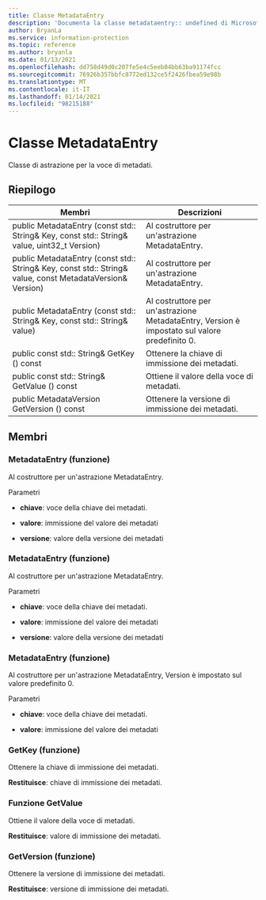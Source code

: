 ```yaml
---
title: Classe MetadataEntry
description: 'Documenta la classe metadataentry:: undefined di Microsoft Information Protection (MIP) SDK.'
author: BryanLa
ms.service: information-protection
ms.topic: reference
ms.author: bryanla
ms.date: 01/13/2021
ms.openlocfilehash: dd758d49d0c207fe5e4c5eeb04bb63ba91174fcc
ms.sourcegitcommit: 76926b357bbfc8772ed132ce5f2426fbea59e98b
ms.translationtype: MT
ms.contentlocale: it-IT
ms.lasthandoff: 01/14/2021
ms.locfileid: "98215188"
---
```

# <a name="class-metadataentry"></a>Classe MetadataEntry 
Classe di astrazione per la voce di metadati.
  
## <a name="summary"></a>Riepilogo
 Membri                        | Descrizioni                                
--------------------------------|---------------------------------------------
public MetadataEntry (const std:: String& Key, const std:: String& value, uint32_t Version)  |  Al costruttore per un'astrazione MetadataEntry.
public MetadataEntry (const std:: String& Key, const std:: String& value, const MetadataVersion& Version)  |  Al costruttore per un'astrazione MetadataEntry.
public MetadataEntry (const std:: String& Key, const std:: String& value)  |  Al costruttore per un'astrazione MetadataEntry, Version è impostato sul valore predefinito 0.
public const std:: String& GetKey () const  |  Ottenere la chiave di immissione dei metadati.
public const std:: String& GetValue () const  |  Ottiene il valore della voce di metadati.
public MetadataVersion GetVersion () const  |  Ottenere la versione di immissione dei metadati.
  
## <a name="members"></a>Membri
  
### <a name="metadataentry-function"></a>MetadataEntry (funzione)
Al costruttore per un'astrazione MetadataEntry.

Parametri  
* **chiave**: voce della chiave dei metadati. 


* **valore**: immissione del valore dei metadati 


* **versione**: valore della versione dei metadati


  
### <a name="metadataentry-function"></a>MetadataEntry (funzione)
Al costruttore per un'astrazione MetadataEntry.

Parametri  
* **chiave**: voce della chiave dei metadati. 


* **valore**: immissione del valore dei metadati 


* **versione**: valore della versione dei metadati


  
### <a name="metadataentry-function"></a>MetadataEntry (funzione)
Al costruttore per un'astrazione MetadataEntry, Version è impostato sul valore predefinito 0.

Parametri  
* **chiave**: voce della chiave dei metadati. 


* **valore**: immissione del valore dei metadati


  
### <a name="getkey-function"></a>GetKey (funzione)
Ottenere la chiave di immissione dei metadati.

  
**Restituisce**: chiave di immissione dei metadati.
  
### <a name="getvalue-function"></a>Funzione GetValue
Ottiene il valore della voce di metadati.

  
**Restituisce**: valore di immissione dei metadati.
  
### <a name="getversion-function"></a>GetVersion (funzione)
Ottenere la versione di immissione dei metadati.

  
**Restituisce**: versione di immissione dei metadati.